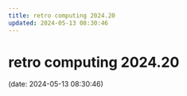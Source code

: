```yaml
---
title: retro computing 2024.20
updated: 2024-05-13 08:30:46
---
```


# retro computing 2024.20

(date: 2024-05-13 08:30:46)


